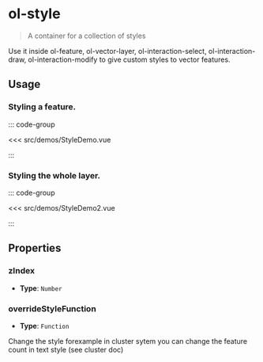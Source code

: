 # ol-style

> A container for a collection of styles

Use it inside ol-feature, ol-vector-layer, ol-interaction-select, ol-interaction-draw, ol-interaction-modify to give custom styles to vector features.

## Usage

<script setup>
import StyleDemo from "@demos/StyleDemo.vue"
import StyleDemo2 from "@demos/StyleDemo2.vue"
</script>

### Styling a feature.

<ClientOnly>
<StyleDemo/>
</ClientOnly>

::: code-group

<<< src/demos/StyleDemo.vue

:::

### Styling the whole layer.

<ClientOnly>
<StyleDemo2/>
</ClientOnly>

::: code-group

<<< src/demos/StyleDemo2.vue

:::

## Properties

### zIndex

- **Type**: `Number`

### overrideStyleFunction

- **Type**: `Function`

Change the style forexample in cluster sytem you can change the feature count in text style (see cluster doc)
